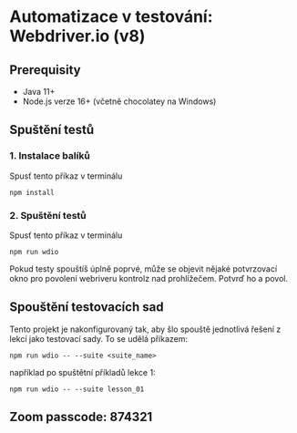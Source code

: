 # Automatizace v testování: Webdriver.io (v8)

## Prerequisity
- Java 11+
- Node.js verze 16+ (včetně chocolatey na Windows)

## Spuštění testů

### 1. Instalace balíků
Spusť tento příkaz v terminálu
```shell
npm install
```
### 2. Spuštění testů
Spusť tento příkaz v terminálu
```shell
npm run wdio
```
Pokud testy spouštíš úplně poprvé, může se objevit nějaké potvrzovací okno pro povolení webriveru kontrolz nad prohlížečem. Potvrď ho a povol. 


## Spouštění testovacích sad
Tento projekt je nakonfigurovaný tak, aby šlo spouště jednotlivá řešení z lekcí jako testovací sady. To se udělá příkazem:
```shell
npm run wdio -- --suite <suite_name>
```
například po spuštětní příkladů lekce 1:
```shell
npm run wdio -- --suite lesson_01
```

## Zoom passcode: 874321
